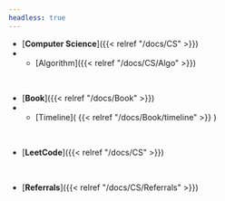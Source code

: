 ```yaml
---
headless: true
---
```


- [**Computer Science**]({{< relref "/docs/CS" >}})
- - [Algorithm]({{< relref "/docs/CS/Algo" >}})
<br />

- [**Book**]({{< relref "/docs/Book" >}})
- - [Timeline]( {{< relref "/docs/Book/timeline" >}} )
<br />

- [**LeetCode**]({{< relref "/docs/CS" >}})
<br />


- [**Referrals**]({{< relref "/docs/CS/Referrals" >}})
<br />
